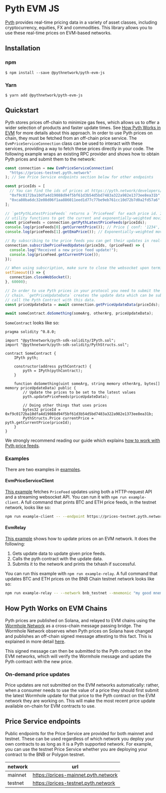 # Pyth EVM JS

[Pyth](https://pyth.network/) provides real-time pricing data in a variety of asset classes, including cryptocurrency, equities, FX and commodities. This library allows you to use these real-time prices on EVM-based networks.

## Installation

### npm

```
$ npm install --save @pythnetwork/pyth-evm-js
```

### Yarn

```
$ yarn add @pythnetwork/pyth-evm-js
```

## Quickstart

Pyth stores prices off-chain to minimize gas fees, which allows us to offer a wider selection of products and faster update times.
See [How Pyth Works in EVM](#how-pyth-works-in-evm) for more details about this approach. In order to use Pyth prices on chain,
they must be fetched from an off-chain price service. The `EvmPriceServiceConnection` class can be used to interact with these services,
providing a way to fetch these prices directly in your code. The following example wraps an existing RPC provider and shows how to obtain
Pyth prices and submit them to the network:

```typescript
const connection = new EvmPriceServiceConnection(
  "https://prices-testnet.pyth.network"
); // See Price Service endpoints section below for other endpoints

const priceIds = [
  // You can find the ids of prices at https://pyth.network/developers/price-feeds#binance-smart-chain-testnet
  "0xf9c0172ba10dfa4d19088d94f5bf61d3b54d5bd7483a322a982e1373ee8ea31b", // BTC/USD price id in testnet
  "0xca80ba6dc32e08d06f1aa886011eed1d77c77be9eb761cc10d72b7d0a2fd57a6", // ETH/USD price id in testnet
];

// `getPythLatestPriceFeeds` returns a `PriceFeed` for each price id. It contains all information about a price and has
// utility functions to get the current and exponentially-weighted moving average price, and other functionality.
const priceFeeds = connection.getPythLatestPriceFeeds(priceIds);
console.log(priceFeeds[0].getCurrentPrice()); // Price { conf: '1234', expo: -8, price: '12345678' }
console.log(priceFeeds[1].getEmaPrice()); // Exponentially-weighted moving average price

// By subscribing to the price feeds you can get their updates in real-time.
connection.subscribePriceFeedUpdates(priceIds, (priceFeed) => {
  console.log("Received a new price feed update!");
  console.log(priceFeed.getCurrentPrice());
});

// When using subscription, make sure to close the websocket upon termination to finish the process gracefully.
setTimeout(() => {
  connection.closeWebSocket();
}, 60000);

// In order to use Pyth prices in your protocol you need to submit the price update data to Pyth contract in your target
// chain. `getPriceUpdateData` creates the update data which can be submitted to your contract. Then your contract should
// call the Pyth Contract with this data.
const priceUpdateData = await connection.getPriceUpdateData(priceIds);

await someContract.doSomething(someArg, otherArg, priceUpdateData);
```

`SomeContract` looks like so:

```solidity
pragma solidity ^0.8.0;

import "@pythnetwork/pyth-sdk-solidity/IPyth.sol";
import "@pythnetwork/pyth-sdk-solidity/PythStructs.sol";

contract SomeContract {
    IPyth pyth;

    constructor(address pythContract) {
        pyth = IPyth(pythContract);
    }

    function doSomething(uint someArg, string memory otherArg, bytes[] memory priceUpdateData) public {
        // Update the prices to be set to the latest values
        pyth.updatePriceFeeds(priceUpdateData);

        // Doing other things that uses prices
        bytes32 priceId = 0xf9c0172ba10dfa4d19088d94f5bf61d3b54d5bd7483a322a982e1373ee8ea31b;
        PythStructs.Price currentPrice = pyth.getCurrentPrice(priceId);
    }
}
```

We strongly recommend reading our guide which explains [how to work with Pyth price feeds](https://docs.pyth.network/consume-data/best-practices).

### Examples

There are two examples in [examples](./src/examples/).

#### EvmPriceServiceClient

[This example](./src/examples/EvmPriceServiceClient.ts) fetches `PriceFeed` updates using both a HTTP-request API and a streaming websocket API. You can run it with `npm run example-client`. A full command that prints BTC and ETH price feeds, in the testnet network, looks like so:

```bash
npm run example-client -- --endpoint https://prices-testnet.pyth.network --price-ids 0xf9c0172ba10dfa4d19088d94f5bf61d3b54d5bd7483a322a982e1373ee8ea31b 0xca80ba6dc32e08d06f1aa886011eed1d77c77be9eb761cc10d72b7d0a2fd57a6
```

#### EvmRelay

[This example](./src/examples/EvmRelay.ts) shows how to update prices on an EVM network. It does the following:

1. Gets update data to update given price feeds.
2. Calls the pyth contract with the update data.
3. Submits it to the network and prints the txhash if successful.

You can run this example with `npm run example-relay`. A full command that updates BTC and ETH prices on the BNB Chain testnet network looks like so:

```bash
npm run example-relay -- --network bnb_testnet --mnemonic "my good mnemonic" --endpoint https://prices-testnet.pyth.network --price-ids 0xf9c0172ba10dfa4d19088d94f5bf61d3b54d5bd7483a322a982e1373ee8ea31b 0xca80ba6dc32e08d06f1aa886011eed1d77c77be9eb761cc10d72b7d0a2fd57a6
```

## How Pyth Works on EVM Chains

Pyth prices are published on Solana, and relayed to EVM chains using the [Wormhole Network](https://wormholenetwork.com/) as a cross-chain message passing bridge. The Wormhole Network observes when Pyth prices on Solana have changed and publishes an off-chain signed message attesting to this fact. This is explained in more detail [here](https://docs.wormholenetwork.com/wormhole/).

This signed message can then be submitted to the Pyth contract on the EVM networks, which will verify the Wormhole message and update the Pyth contract with the new price.

### On-demand price updates

Price updates are not submitted on the EVM networks automatically: rather, when a consumer needs to use the value of a price they should first submit the latest Wormhole update for that price to the Pyth contract on the EVM network they are working on. This will make the most recent price update available on-chain for EVM contracts to use.

## Price Service endpoints

Public endpoints for the Price Service are provided for both mainnet and testnet. These can be used regardless of which network you deploy your own contracts to as long as it is a Pyth supported network. For example, you can use the testnet Price Service whether you are deploying your contract to the BNB or Polygon testnet.

| network | url                                 |
| ------- | ----------------------------------- |
| mainnet | https://prices-mainnet.pyth.network |
| testnet | https://prices-testnet.pyth.network |
